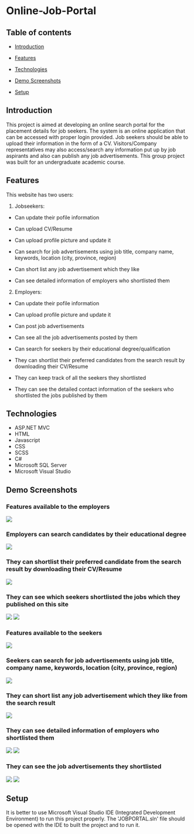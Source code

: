# Online-Job-Portal

## Table of contents

* [Introduction](#introduction)

* [Features](#features)

* [Technologies](#technologies)

* [Demo Screenshots](#demo-screenshots)

* [Setup](#setup)

## Introduction

This project is aimed at developing an online search portal for the placement details for job seekers. The system is an online application that can be accessed with proper login provided. Job seekers should be able to upload their information in the form of a CV. Visitors/Company representatives may also access/search any information put up by job aspirants and also can publish any job advertisements. This group project was built for an undergraduate academic course.

## Features

This website has two users:

1. Jobseekers:

  * Can update their pofile information
  
  * Can upload CV/Resume
  
  * Can upload profile picture and update it

  * Can search for job advertisements using job title, company name, keywords, location (city, province, region)
  
  * Can short list any job advertisement which they like
  
  * Can see detailed information of employers who shortlisted them
  
2. Employers:

  * Can update their pofile information
  
  * Can upload profile picture and update it
  
  * Can post job advertisements
  
  * Can see all the job advertisements posted by them
  
  * Can search for seekers by their educational degree/qualification
  
  * They can shortlist their preferred candidates from the search result by downloading their CV/Resume
  
  * They can keep track of all the seekers they shortlisted
  
  * They can see the detailed contact information of the seekers who shortlisted the jobs published by them
  
  

  

  ## Technologies
  * ASP.NET MVC
  * HTML
  * Javascript
  * CSS
  * SCSS
  * C#
  * Microsoft SQL Server
  * Microsoft Visual Studio
  
  ## Demo Screenshots
  
<div> 
 
  <h3> Features available to the employers  </h3>

 <img src="DEMO_IMAGES/1.png">

 </div>


<div>

  <h3> Employers can search candidates by their educational degree</h3>
  
 <img src="DEMO_IMAGES/2.png">
 
 </div>
 

<div>
  <h3> They can shortlist their preferred candidate from the search result by downloading their CV/Resume </h3>
  
 <img src="DEMO_IMAGES/3.png">
 
 </div>

 
 <div>
 <h3> They can see which seekers shortlisted the jobs which they published on this site </h3>
 
  <img src="DEMO_IMAGES/4.png">
  <img src="DEMO_IMAGES/5.png">
 


</div>

<div>
  <h3> Features available to the seekers </h3>
  
 <img src="DEMO_IMAGES/6.png">
 
 </div>
 
 <div>
  <h3> Seekers can search for job advertisements using job title, company name, keywords, location (city, province, region) </h3>
  
 <img src="DEMO_IMAGES/7.png">
 
 </div>
 
 
 <div>
  <h3> They can short list any job advertisement which they like from the search result </h3>
  
 <img src="DEMO_IMAGES/8.png">
 
 </div>
 
 
  <div>
 <h3> They can see detailed information of employers who shortlisted them </h3>
 
  <img src="DEMO_IMAGES/9.png">
  <img src="DEMO_IMAGES/10.png">
 


</div>


<div>
 <h3> They can see the job advertisements they shortlisted  </h3>
 
  <img src="DEMO_IMAGES/11.png">
  <img src="DEMO_IMAGES/12.png">
 


</div>



 


 
 ## Setup
 
It is better to use Microsoft Visual Studio IDE (Integrated Development Environment) to run this project properly. The 'JOBPORTAL.sln' file should be opened with the IDE to  built the project and to run it.
